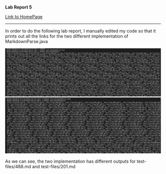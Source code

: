 **Lab Report 5**

[Link to HomePage](https://bobbyyuuuu.github.io/Caramel/index.html)

---

In order to do the following lab report, I manually edited my code so that it prints out all the links for the two different implementation of MarkdownParse.java

![1](labrep51.png)
![2](labrep52.png)

As we can see, the two implementation has different outputs for test-files/488.md and test-files/201.md
